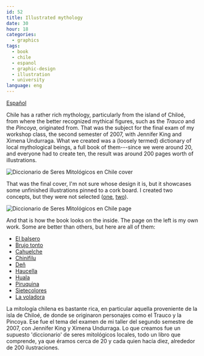 ```yaml
---
id: 52
title: Illustrated mythology
date: 30
hour: 18
categories:
  - graphics
tags:
  - book
  - chile
  - espanol
  - graphic-design
  - illustration
  - university
language: eng
---
```


[Español](/2008/12/illustrated-mythology/#language)

Chile has a rather rich mythology, particularly from the island of Chiloé, from where the better recognized mythical figures, such as the _Trauco_ and the _Pincoya_, originated from. That was the subject for the final exam of my workshop class, the second semester of 2007, with Jennifer King and Ximena Undurraga. What we created was a (loosely termed) dictionary of local mythological beings, a full book of them---since we were around 20, and everyone had to create ten, the result was around 200 pages worth of illustrations.

![Diccionario de Seres Mitológicos en Chile cover](/files/2008/12-illustrated-mythology/mitoscover.jpg "Diccionario de Seres Mitológicos en Chile cover")

That was the final cover, I'm not sure whose design it is, but it showcases some unfinished illustrations pinned to a cork board. I created two concepts, but they were not selected ([one](//piclog.agj.cl/index.php?showimage=34), [two](//piclog.agj.cl/index.php?showimage=35)).

![Diccionario de Seres Mitológicos en Chile page](/files/2008/12-illustrated-mythology/mitospage.jpg "Diccionario de Seres Mitológicos en Chile page")

And that is how the book looks on the inside. The page on the left is my own work. Some are better than others, but here are all of them:

- [El balsero](//piclog.agj.cl/index.php?showimage=24)
- [Brujo tonto](//piclog.agj.cl/index.php?showimage=25)
- [Cahuelche](//piclog.agj.cl/index.php?showimage=26)
- [Chinifilu](//piclog.agj.cl/index.php?showimage=27)
- [Deñ](//piclog.agj.cl/index.php?showimage=28)
- [Haucella](//piclog.agj.cl/index.php?showimage=29)
- [Huala](//piclog.agj.cl/index.php?showimage=30)
- [Piruquina](//piclog.agj.cl/index.php?showimage=31)
- [Sietecolores](//piclog.agj.cl/index.php?showimage=32)
- [La voladora](//piclog.agj.cl/index.php?showimage=33)

<!-- more -->

<language-break />

La mitología chilena es bastante rica, en particular aquella proveniente de la isla de Chiloé, de donde se originaron personajes como el Trauco y la Pincoya. Ese fue el tema del examen de mi taller del segundo semestre de 2007, con Jennifer King y Ximena Undurraga. Lo que creamos fue un supuesto 'diccionario' de seres mitológicos locales, todo un libro que comprende, ya que éramos cerca de 20 y cada quien hacía diez, alrededor de 200 ilustraciones.
